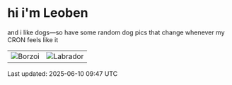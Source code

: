 # hi i'm Leoben

and i like dogs—so have some random dog pics that change whenever my CRON feels like it

|  |  |
|--------|----------|
| ![Borzoi](https://random-dog-vercel.vercel.app/api/random-borzoi?v=1749548831) | ![Labrador](https://random-dog-vercel.vercel.app/api/random-labrador?v=1749548831) |

Last updated: 2025-06-10 09:47 UTC
